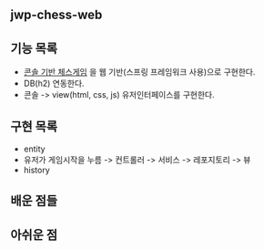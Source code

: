## jwp-chess-web

## 기능 목록
- [콘솔 기반 체스게임](https://github.com/robolovo/jwp-chess-console) 을 웹 기반(스프링 프레임워크 사용)으로 구현한다. 
- DB(h2) 연동한다.
- 콘솔 -> view(html, css, js) 유저인터페이스를 구현한다.

## 구현 목록
- entity
- 유저가 게임시작을 누름 -> 컨트롤러 -> 서비스 -> 레포지토리 -> 뷰
- history
  
## 배운 점들


## 아쉬운 점

